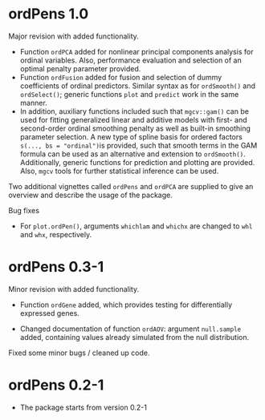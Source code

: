 
# ordPens 1.0

Major revision with added functionality.

-   Function `ordPCA` added for nonlinear principal components analysis
    for ordinal variables. Also, performance evaluation and selection of
    an optimal penalty parameter provided.  
-   Function `ordFusion` added for fusion and selection of dummy
    coefficients of ordinal predictors. Similar syntax as for
    `ordSmooth()` and `ordSelect()`; generic functions `plot` and
    `predict` work in the same manner.
-   In addition, auxiliary functions included such that `mgcv::gam()`
    can be used for fitting generalized linear and additive models with
    first- and second-order ordinal smoothing penalty as well as
    built-in smoothing parameter selection. A new type of spline basis
    for ordered factors `s(..., bs = "ordinal")`is provided, such that
    smooth terms in the GAM formula can be used as an alternative and
    extension to `ordSmooth()`. Additionally, generic functions for
    prediction and plotting are provided. Also, `mgcv` tools for further
    statistical inference can be used.

Two additional vignettes called `ordPens` and `ordPCA` are supplied to
give an overview and describe the usage of the package.

Bug fixes

-   For `plot.ordPen()`, arguments `whichlam` and `whichx` are changed
    to `whl` and `whx`, respectively.

# ordPens 0.3-1

Minor revision with added functionality.

-   Function `ordGene` added, which provides testing for differentially
    expressed genes.

-   Changed documentation of function `ordAOV`: argument `null.sample`
    added, containing values already simulated from the null
    distribution.

Fixed some minor bugs / cleaned up code.

# ordPens 0.2-1

-   The package starts from version 0.2-1
